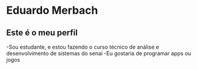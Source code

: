 # Eduardo Merbach
## Este é o meu perfil

-Sou estudante, e estou fazendo o curso técnico de análise e desenvolvimento de sistemas do senai
-Eu gostaria de programar apps ou jogos
